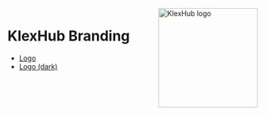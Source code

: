 <img src="https://klexhub-public.s3.eu-central-1.amazonaws.com/KlexHub.png" alt="KlexHub logo" title="KlexHub" align="right" width="200"/>

# KlexHub Branding

- [Logo](https://assets.klexhub.com/Logo/Black%20version/Logo%20Transparency/KlexHub.png)
- [Logo (dark)](https://assets.klexhub.com/Logo/White%20version/Transparent%20PNG/KlexHub-01.png)
